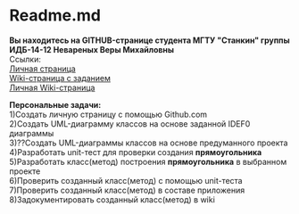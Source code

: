 # Readme.md
**Вы находитесь на GITHUB-странице студента МГТУ "Станкин" группы ИДБ-14-12 Невареных Веры Михайловны**
<br>
Cсылки:
<br>
[Личная страница](https://VarvariucA.github.io)
<br>
[Wiki-страница с заданием](https://github.com/stankin/oop-2018/wiki/%D0%97%D0%B0%D0%B4%D0%B0%D1%87%D0%B0-%E2%84%961-(Class-Diagram))
<br>
[Личная Wiki-страница](https://github.com/VarvariucA/VarvariucA.github.io/wiki)

**Персональные задачи:**
<br>
1)Создать личную страницу с помощью Github.com
<br>
2)Создать UML-диаграмму классов на основе заданной IDEF0 диаграммы
<br>
3)??Создать UML-диаграммы классов на основе предуманного проекта
<br>
4)Разработать unit-тест для проверки создания **прямоугольника**
<br>
5)Разработать класс(метод) построения **прямоугольника** в выбранном проекте
<br>
6)Проверить созданный класс(метод) с помощью unit-теста
<br>
7)Проверить созданный класс(метод) в составе приложения
<br>
8)Задокументировать созданный класс(метод) в wiki
<br>

